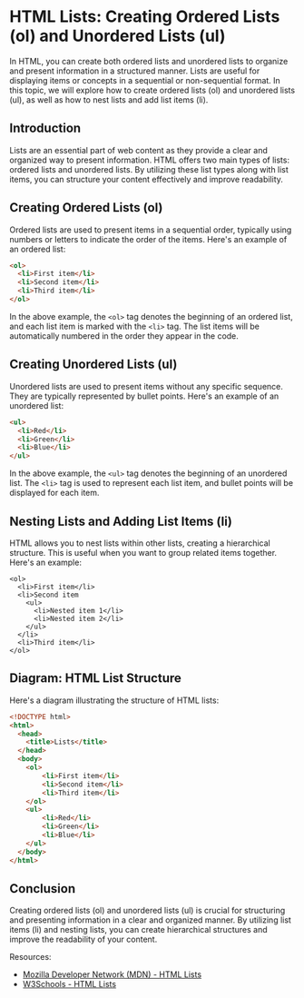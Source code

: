 # HTML Lists: Creating Ordered Lists (ol) and Unordered Lists (ul)

In HTML, you can create both ordered lists and unordered lists to organize and present information in a structured manner. Lists are useful for displaying items or concepts in a sequential or non-sequential format. In this topic, we will explore how to create ordered lists (ol) and unordered lists (ul), as well as how to nest lists and add list items (li).

## Introduction

Lists are an essential part of web content as they provide a clear and organized way to present information. HTML offers two main types of lists: ordered lists and unordered lists. By utilizing these list types along with list items, you can structure your content effectively and improve readability.

## Creating Ordered Lists (ol)

Ordered lists are used to present items in a sequential order, typically using numbers or letters to indicate the order of the items. Here's an example of an ordered list:

```html
<ol>
  <li>First item</li>
  <li>Second item</li>
  <li>Third item</li>
</ol>
```

In the above example, the `<ol>` tag denotes the beginning of an ordered list, and each list item is marked with the `<li>` tag. The list items will be automatically numbered in the order they appear in the code.

## Creating Unordered Lists (ul)

Unordered lists are used to present items without any specific sequence. They are typically represented by bullet points. Here's an example of an unordered list:

```html
<ul>
  <li>Red</li>
  <li>Green</li>
  <li>Blue</li>
</ul>
```

In the above example, the `<ul>` tag denotes the beginning of an unordered list. The `<li>` tag is used to represent each list item, and bullet points will be displayed for each item.

## Nesting Lists and Adding List Items (li)

HTML allows you to nest lists within other lists, creating a hierarchical structure. This is useful when you want to group related items together. Here's an example:

```
<ol>
  <li>First item</li>
  <li>Second item
    <ul>
      <li>Nested item 1</li>
      <li>Nested item 2</li>
    </ul>
  </li>
  <li>Third item</li>
</ol>
```

## Diagram: HTML List Structure

Here's a diagram illustrating the structure of HTML lists:

```html
<!DOCTYPE html>
<html>
  <head>
    <title>Lists</title>
  </head>
  <body>
    <ol>
        <li>First item</li>
        <li>Second item</li>
        <li>Third item</li>
    </ol>
    <ul>
        <li>Red</li>
        <li>Green</li>
        <li>Blue</li>
    </ul>
  </body>
</html>
```

## Conclusion

Creating ordered lists (ol) and unordered lists (ul) is crucial for structuring and presenting information in a clear and organized manner. By utilizing list items (li) and nesting lists, you can create hierarchical structures and improve the readability of your content.

Resources:
- [Mozilla Developer Network (MDN) - HTML Lists](https://developer.mozilla.org/en-US/docs/Web/HTML/Element/ul)
- [W3Schools - HTML Lists](https://www.w3schools.com/html/html_lists.asp)